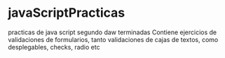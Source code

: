 # javaScriptPracticas
practicas de java script segundo daw terminadas
Contiene ejercicios de validaciones de formularios, tanto validaciones de cajas de textos, como desplegables, checks, radio etc

